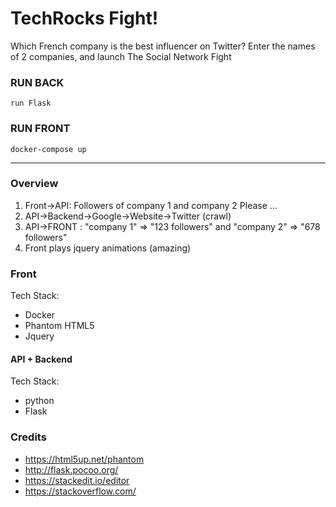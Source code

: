 
# TechRocks Fight!

Which French company is the best influencer on Twitter?
Enter the names of 2 companies, and launch The Social Network Fight

### RUN BACK
```
run Flask
```

### RUN FRONT
```
docker-compose up
```

----------
### Overview


1. Front->API: Followers of company 1 and company 2 Please ...
2. API->Backend->Google->Website->Twitter (crawl)
3. API->FRONT : "company 1" => "123 followers" and "company 2" => "678 followers"
4. Front plays jquery animations (amazing)

### Front

Tech Stack: 
- Docker
- Phantom HTML5 
- Jquery

#### API + Backend

Tech Stack: 
- python
- Flask

### Credits
- https://html5up.net/phantom
- http://flask.pocoo.org/
- https://stackedit.io/editor
- https://stackoverflow.com/
